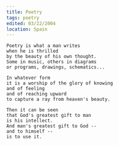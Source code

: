 ```yaml
---
title: Poetry
tags: poetry
edited: 03/22/2004
location: Spain
---
```


    Poetry is what a man writes
    when he is thrilled
    by the beauty of his own thought.
    Some in music, others in diagrams
    or programs, drawings, schematics...

    In whatever form
    it is a worship of the glory of knowing
    and of feeling
    and of reaching upward
    to capture a ray from heaven's beauty.

    Then it can be seen
    that God's greatest gift to man
    is his intellect.
    And man's greatest gift to God --
    and to himself --
    is to use it.


